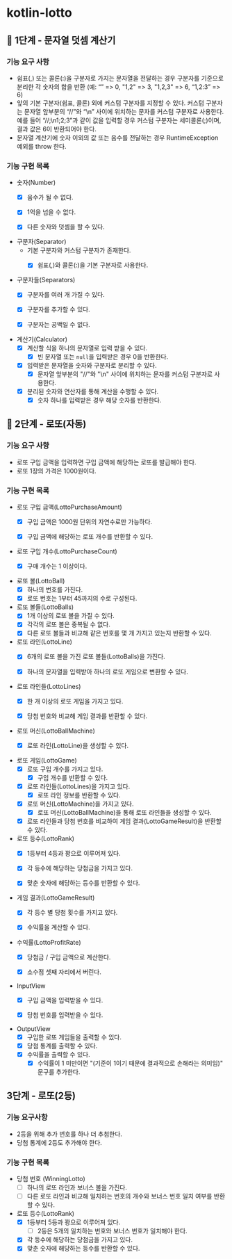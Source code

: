 # kotlin-lotto

## 🚀 1단계 - 문자열 덧셈 계산기

### 기능 요구 사항

- 쉼표(,) 또는 콜론(:)을 구분자로 가지는 문자열을 전달하는 경우 구분자를 기준으로 분리한 각 숫자의 합을 반환 (예: “” => 0, "1,2" => 3, "1,2,3" => 6, “1,2:3” => 6)
- 앞의 기본 구분자(쉼표, 콜론) 외에 커스텀 구분자를 지정할 수 있다. 커스텀 구분자는 문자열 앞부분의 “//”와 “\n” 사이에 위치하는 문자를 커스텀 구분자로 사용한다. 예를 들어 “//;\n1;2;3”과
  같이 값을 입력할 경우 커스텀 구분자는 세미콜론(;)이며, 결과 값은 6이 반환되어야 한다.
- 문자열 계산기에 숫자 이외의 값 또는 음수를 전달하는 경우 RuntimeException 예외를 throw 한다.

### 기능 구현 목록

- 숫자(Number)
    - [x] 음수가 될 수 없다.
    - [x] 1억을 넘을 수 없다.
    - [x] 다른 숫자와 덧셈을 할 수 있다.


- 구분자(Separator)
    - 기본 구분자와 커스텀 구분자가 존재한다.
        - [x] 쉼표(,)와 콜론(:)을 기본 구분자로 사용한다.


- 구분자들(Separators)
    - [x] 구분자를 여러 개 가질 수 있다.
    - [x] 구분자를 추가할 수 있다.
    - [x] 구분자는 공백일 수 없다.


- 계산기(Calculator)
    - [x] 계산할 식을 하나의 문자열로 입력 받을 수 있다.
        - [x] 빈 문자열 또는 `null`을 입력받은 경우 0을 반환한다.
    - [x] 입력받은 문자열을 숫자와 구분자로 분리할 수 있다.
        - [x] 문자열 앞부분의 "//"와 "\n" 사이에 위치하는 문자를 커스텀 구분자로 사용한다.
    - [x] 분리된 숫자와 연산자를 통해 계산을 수행할 수 있다.
        - [x] 숫자 하나를 입력받은 경우 해당 숫자를 반환한다.

## 🚀 2단계 - 로또(자동)

### 기능 요구 사항

- 로또 구입 금액을 입력하면 구입 금액에 해당하는 로또를 발급해야 한다.
- 로또 1장의 가격은 1000원이다.

### 기능 구현 목록

- 로또 구입 금액(LottoPurchaseAmount)
    - [x] 구입 금액은 1000원 단위의 자연수로만 가능하다.
    - [x] 구입 금액에 해당하는 로또 개수를 반환할 수 있다.


- 로또 구입 개수(LottoPurchaseCount)
    - [x] 구매 개수는 1 이상이다.


- 로또 볼(LottoBall)
    - [x] 하나의 번호를 가진다.
    - [x] 로또 번호는 1부터 45까지의 수로 구성된다.

- 로또 볼들(LottoBalls)
    - [x] 1개 이상의 로또 볼을 가질 수 있다.
    - [x] 각각의 로또 볼은 중복될 수 없다.
    - [x] 다른 로또 볼들과 비교해 같은 번호를 몇 개 가지고 있는지 반환할 수 있다.

- 로또 라인(LottoLine)
    - [x] 6개의 로또 볼을 가진 로또 볼들(LottoBalls)을 가진다.
    - [x] 하나의 문자열을 입력받아 하나의 로또 게임으로 변환할 수 있다.


- 로또 라인들(LottoLines)
    - [x] 한 개 이상의 로또 게임을 가지고 있다.
    - [x] 당첨 번호와 비교해 게임 결과를 반환할 수 있다.


- 로또 머신(LottoBallMachine)
    - [x] 로또 라인(LottoLine)을 생성할 수 있다.


- 로또 게임(LottoGame)
    - [x] 로또 구입 개수를 가지고 있다.
        - [x] 구입 개수를 반환할 수 있다.
    - [x] 로또 라인들(LottoLines)을 가지고 있다.
        - [x] 로또 라인 정보를 반환할 수 있다.
    - [x] 로또 머신(LottoMachine)을 가지고 있다.
        - [x] 로또 머신(LottoBallMachine)을 통해 로또 라인들을 생성할 수 있다.
    - [x] 로또 라인들과 당첨 번호를 비교하여 게임 결과(LottoGameResult)을 반환할 수 있다.

- 로또 등수(LottoRank)
    - [x] 1등부터 4등과 꽝으로 이루어져 있다.
    - [x] 각 등수에 해당하는 당첨금을 가지고 있다.
    - [x] 맞춘 숫자에 해당하는 등수를 반환할 수 있다.


- 게임 결과(LottoGameResult)
    - [x] 각 등수 별 당첨 횟수를 가지고 있다.
    - [x] 수익률을 계산할 수 있다.


- 수익률(LottoProfitRate)
    - [x] 당첨금 / 구입 금액으로 계산한다.
    - [x] 소수점 셋째 자리에서 버린다.


- InputView
    - [x] 구입 금액을 입력받을 수 있다.
    - [x] 당첨 번호를 입력받을 수 있다.


- OutputView
    - [x] 구입한 로또 게임들을 출력할 수 있다.
    - [x] 당첨 통계를 출력할 수 있다.
    - [x] 수익률을 출력할 수 있다.
        - [x] 수익률이 1 미만이면 "(기준이 1이기 때문에 결과적으로 손해라는 의미임)" 문구를 추가한다.

## 3단계 - 로또(2등)

### 기능 요구사항

- 2등을 위해 추가 번호를 하나 더 추첨한다.
- 당첨 통계에 2등도 추가해야 한다.

### 기능 구현 목록

- 당첨 번호 (WinningLotto)
    - [ ] 하나의 로또 라인과 보너스 볼을 가진다.
    - [ ] 다른 로또 라인과 비교해 일치하는 번호의 개수와 보너스 번호 일치 여부를 반환할 수 있다.

- 로또 등수(LottoRank)
    - [x] 1등부터 5등과 꽝으로 이루어져 있다.
        - [ ] 2등은 5개의 일치하는 번호와 보너스 번호가 일치해야 한다.
    - [x] 각 등수에 해당하는 당첨금을 가지고 있다.
    - [x] 맞춘 숫자에 해당하는 등수를 반환할 수 있다.
